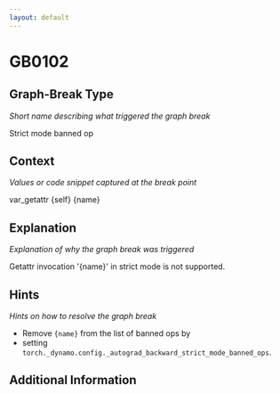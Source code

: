 ```yaml
---
layout: default
---
```

# GB0102

## Graph-Break Type
*Short name describing what triggered the graph break*

Strict mode banned op

## Context
*Values or code snippet captured at the break point*

var_getattr {self} {name}

## Explanation
*Explanation of why the graph break was triggered*

Getattr invocation '{name}' in strict mode is not supported.

## Hints
*Hints on how to resolve the graph break*

- Remove `{name}` from the list of banned ops by 
- setting `torch._dynamo.config._autograd_backward_strict_mode_banned_ops`.


## Additional Information

<!-- ADDITIONAL INFORMATION START - Add custom information below this line -->

<!-- ADDITIONAL INFORMATION END -->


